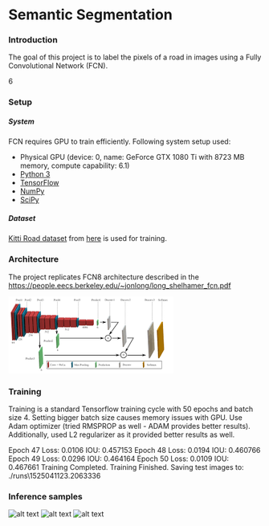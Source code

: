 # Semantic Segmentation
### Introduction
The goal of this project is to label the pixels of a road in images using a Fully Convolutional Network (FCN).

[//]: # (Image References)

[image1]: ./images/architecture.png "Architecture"
[image2]: ./runs/1525041123.206333/um_000060.png "Image1"
[image3]: ./runs/1525041123.206333/um_000039.png "Image2"
[image4]: ./runs/1525041123.206333/um_000093.png "Image3"

6

### Setup

##### System

FCN requires GPU to train efficiently. Following system setup used:

 - Physical GPU (device: 0, name: GeForce GTX 1080 Ti with 8723 MB memory, compute capability: 6.1)
 - [Python 3](https://www.python.org/)
 - [TensorFlow](https://www.tensorflow.org/)
 - [NumPy](http://www.numpy.org/)
 - [SciPy](https://www.scipy.org/)

##### Dataset
[Kitti Road dataset](http://www.cvlibs.net/datasets/kitti/eval_road.php) from [here](http://www.cvlibs.net/download.php?file=data_road.zip) is used for training.

### Architecture

The project replicates FCN8 architecture described in the https://people.eecs.berkeley.edu/~jonlong/long_shelhamer_fcn.pdf

![alt text][image1]


### Training

Training is a standard Tensorflow training cycle with 50 epochs and batch size 4.  Setting bigger batch size causes memory issues with GPU.
Use Adam optimizer (tried RMSPROP as well - ADAM provides better results). Additionally, used L2 regularizer as it provided better results as well.

Epoch 47
Loss:     0.0106 IOU: 0.457153
Epoch 48
Loss:     0.0194 IOU: 0.460766
Epoch 49
Loss:     0.0296 IOU: 0.464164
Epoch 50
Loss:     0.0109 IOU: 0.467661
Training Completed.
Training Finished. Saving test images to: ./runs\1525041123.2063336

### Inference samples

![alt text][image2]
![alt text][image3]
![alt text][image4]
